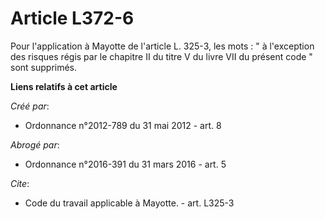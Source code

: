 # Article L372-6

Pour l'application à Mayotte de l'article L. 325-3, les mots : " à l'exception des risques régis par le chapitre II du titre
V du livre VII du présent code " sont supprimés.

**Liens relatifs à cet article**

_Créé par_:

  - Ordonnance n°2012-789 du 31 mai 2012 - art. 8

_Abrogé par_:

  - Ordonnance n°2016-391 du 31 mars 2016 - art. 5

_Cite_:

  - Code du travail applicable à Mayotte. - art. L325-3
